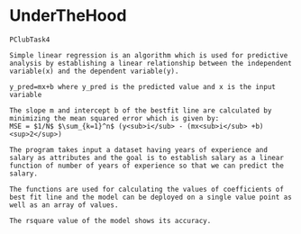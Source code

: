   # UnderTheHood
    PClubTask4
    
    Simple linear regression is an algorithm which is used for predictive analysis by establishing a linear relationship between the independent variable(x) and the dependent variable(y).
    
    y_pred=mx+b where y_pred is the predicted value and x is the input variable
    
    The slope m and intercept b of the bestfit line are calculated by minimizing the mean squared error which is given by:  
    MSE = $1/N$ $\sum_{k=1}^n$ (y<sub>i</sub> - (mx<sub>i</sub> +b)<sup>2</sup>) 
    
    The program takes input a dataset having years of experience and salary as attributes and the goal is to establish salary as a linear function of number of years of experience so that we can predict the salary.
    
    The functions are used for calculating the values of coefficients of best fit line and the model can be deployed on a single value point as well as an array of values.
    
    The rsquare value of the model shows its accuracy.
